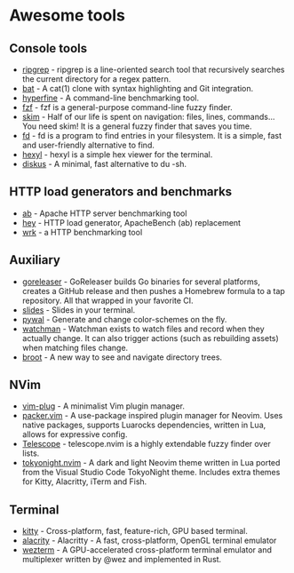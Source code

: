 # Awesome tools

## Console tools

* [ripgrep](https://github.com/BurntSushi/ripgrep) - ripgrep is a line-oriented search tool that recursively searches the current directory for a regex pattern.
* [bat](https://github.com/sharkdp/bat) - A cat(1) clone with syntax highlighting and Git integration.
* [hyperfine](https://github.com/sharkdp/hyperfine) - A command-line benchmarking tool.
* [fzf](https://github.com/junegunn/fzf) - fzf is a general-purpose command-line fuzzy finder.
* [skim](https://github.com/lotabout/skim) - Half of our life is spent on navigation: files, lines, commands… You need skim! It is a general fuzzy finder that saves you time.
* [fd](https://github.com/sharkdp/fd) - fd is a program to find entries in your filesystem. It is a simple, fast and user-friendly alternative to find.
* [hexyl](https://github.com/sharkdp/hexyl) - hexyl is a simple hex viewer for the terminal.
* [diskus](https://github.com/sharkdp/diskus) - A minimal, fast alternative to du -sh.

## HTTP load generators and benchmarks

* [ab](https://httpd.apache.org/docs/2.4/programs/ab.html) - Apache HTTP server benchmarking tool
* [hey](https://github.com/rakyll/hey) - HTTP load generator, ApacheBench (ab) replacement
* [wrk](https://github.com/wg/wrk) - a HTTP benchmarking tool

## Auxiliary

* [goreleaser](https://github.com/goreleaser/goreleaser) - GoReleaser builds Go binaries for several platforms, creates a GitHub release and then pushes a Homebrew formula to a tap repository. All that wrapped in your favorite CI.
* [slides](https://github.com/maaslalani/slides) - Slides in your terminal.
* [pywal](https://github.com/dylanaraps/pywal) - Generate and change color-schemes on the fly.
* [watchman](https://github.com/facebook/watchman) - Watchman exists to watch files and record when they actually change. It can also trigger actions (such as rebuilding assets) when matching files change.
* [broot](https://github.com/Canop/broot) - A new way to see and navigate directory trees.

## NVim

* [vim-plug](https://github.com/junegunn/vim-plug) - A minimalist Vim plugin manager.
* [packer.vim](https://github.com/wbthomason/packer.nvim) - A use-package inspired plugin manager for Neovim. Uses native packages, supports Luarocks dependencies, written in Lua, allows for expressive config.
* [Telescope](https://github.com/nvim-telescope/telescope.nvim) - telescope.nvim is a highly extendable fuzzy finder over lists.
* [tokyonight.nvim](https://github.com/folke/tokyonight.nvim) - A dark and light Neovim theme written in Lua ported from the Visual Studio Code TokyoNight theme. Includes extra themes for Kitty, Alacritty, iTerm and Fish.

## Terminal

* [kitty](https://github.com/kovidgoyal/kitty) - Cross-platform, fast, feature-rich, GPU based terminal.
* [alacrity](https://github.com/alacritty/alacritty) - Alacritty - A fast, cross-platform, OpenGL terminal emulator
* [wezterm](https://github.com/wez/wezterm) - A GPU-accelerated cross-platform terminal emulator and multiplexer written by @wez and implemented in Rust.
